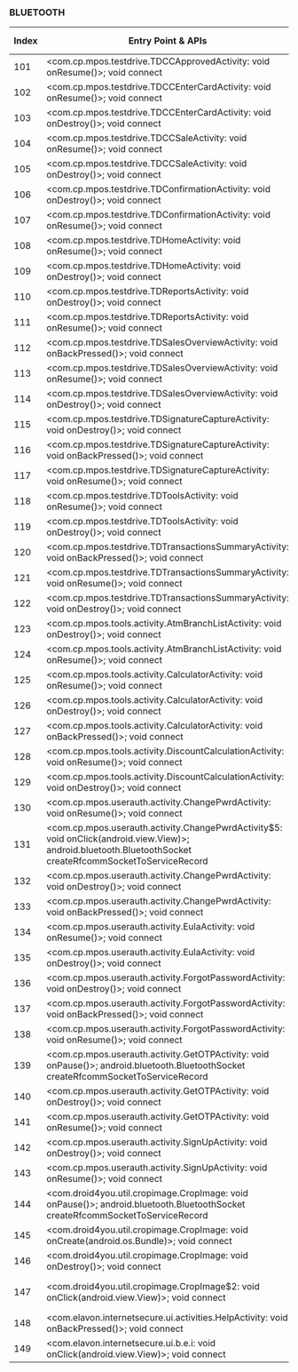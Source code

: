 ### BLUETOOTH
| Index | Entry Point & APIs | Screen shot | Resource id | Label |
| ------------- | ------------- | ------------- |-------------|-------------|
| 101 | <com.cp.mpos.testdrive.TDCCApprovedActivity: void onResume()>; void connect | ![](D:\COSMOS\output\py\Play_win8\Finance\com.cp.mpos\com.cp.mpos.testdrive.TDCCApprovedActivity.png) |  | F |
| 102 | <com.cp.mpos.testdrive.TDCCEnterCardActivity: void onResume()>; void connect | ![](D:\COSMOS\output\py\Play_win8\Finance\com.cp.mpos\com.cp.mpos.testdrive.TDCCEnterCardActivity.png) |  | F |
| 103 | <com.cp.mpos.testdrive.TDCCEnterCardActivity: void onDestroy()>; void connect | ![](D:\COSMOS\output\py\Play_win8\Finance\com.cp.mpos\com.cp.mpos.testdrive.TDCCEnterCardActivity.png) |  | F |
| 104 | <com.cp.mpos.testdrive.TDCCSaleActivity: void onResume()>; void connect | ![](D:\COSMOS\output\py\Play_win8\Finance\com.cp.mpos\com.cp.mpos.testdrive.TDCCSaleActivity.png) |  | F |
| 105 | <com.cp.mpos.testdrive.TDCCSaleActivity: void onDestroy()>; void connect | ![](D:\COSMOS\output\py\Play_win8\Finance\com.cp.mpos\com.cp.mpos.testdrive.TDCCSaleActivity.png) |  | F |
| 106 | <com.cp.mpos.testdrive.TDConfirmationActivity: void onDestroy()>; void connect | ![](D:\COSMOS\output\py\Play_win8\Finance\com.cp.mpos\com.cp.mpos.testdrive.TDConfirmationActivity.png) |  | |
| 107 | <com.cp.mpos.testdrive.TDConfirmationActivity: void onResume()>; void connect | ![](D:\COSMOS\output\py\Play_win8\Finance\com.cp.mpos\com.cp.mpos.testdrive.TDConfirmationActivity.png) |  | |
| 108 | <com.cp.mpos.testdrive.TDHomeActivity: void onResume()>; void connect | ![](D:\COSMOS\output\py\Play_win8\Finance\com.cp.mpos\com.cp.mpos.testdrive.TDHomeActivity.png) |  | F |
| 109 | <com.cp.mpos.testdrive.TDHomeActivity: void onDestroy()>; void connect | ![](D:\COSMOS\output\py\Play_win8\Finance\com.cp.mpos\com.cp.mpos.testdrive.TDHomeActivity.png) |  | F |
| 110 | <com.cp.mpos.testdrive.TDReportsActivity: void onDestroy()>; void connect | ![](D:\COSMOS\output\py\Play_win8\Finance\com.cp.mpos\com.cp.mpos.testdrive.TDReportsActivity.png) |  | F |
| 111 | <com.cp.mpos.testdrive.TDReportsActivity: void onResume()>; void connect | ![](D:\COSMOS\output\py\Play_win8\Finance\com.cp.mpos\com.cp.mpos.testdrive.TDReportsActivity.png) |  | F |
| 112 | <com.cp.mpos.testdrive.TDSalesOverviewActivity: void onBackPressed()>; void connect | ![](D:\COSMOS\output\py\Play_win8\Finance\com.cp.mpos\com.cp.mpos.testdrive.TDSalesOverviewActivity.png) |  | F |
| 113 | <com.cp.mpos.testdrive.TDSalesOverviewActivity: void onResume()>; void connect | ![](D:\COSMOS\output\py\Play_win8\Finance\com.cp.mpos\com.cp.mpos.testdrive.TDSalesOverviewActivity.png) |  | F |
| 114 | <com.cp.mpos.testdrive.TDSalesOverviewActivity: void onDestroy()>; void connect | ![](D:\COSMOS\output\py\Play_win8\Finance\com.cp.mpos\com.cp.mpos.testdrive.TDSalesOverviewActivity.png) |  | F |
| 115 | <com.cp.mpos.testdrive.TDSignatureCaptureActivity: void onDestroy()>; void connect | ![](D:\COSMOS\output\py\Play_win8\Finance\com.cp.mpos\com.cp.mpos.testdrive.TDSignatureCaptureActivity.png) |  | |
| 116 | <com.cp.mpos.testdrive.TDSignatureCaptureActivity: void onBackPressed()>; void connect | ![](D:\COSMOS\output\py\Play_win8\Finance\com.cp.mpos\com.cp.mpos.testdrive.TDSignatureCaptureActivity.png) |  | |
| 117 | <com.cp.mpos.testdrive.TDSignatureCaptureActivity: void onResume()>; void connect | ![](D:\COSMOS\output\py\Play_win8\Finance\com.cp.mpos\com.cp.mpos.testdrive.TDSignatureCaptureActivity.png) |  | |
| 118 | <com.cp.mpos.testdrive.TDToolsActivity: void onResume()>; void connect | ![](D:\COSMOS\output\py\Play_win8\Finance\com.cp.mpos\com.cp.mpos.testdrive.TDToolsActivity.png) |  | F |
| 119 | <com.cp.mpos.testdrive.TDToolsActivity: void onDestroy()>; void connect | ![](D:\COSMOS\output\py\Play_win8\Finance\com.cp.mpos\com.cp.mpos.testdrive.TDToolsActivity.png) |  | F |
| 120 | <com.cp.mpos.testdrive.TDTransactionsSummaryActivity: void onBackPressed()>; void connect | ![](D:\COSMOS\output\py\Play_win8\Finance\com.cp.mpos\com.cp.mpos.testdrive.TDTransactionsSummaryActivity.png) |  | |
| 121 | <com.cp.mpos.testdrive.TDTransactionsSummaryActivity: void onResume()>; void connect | ![](D:\COSMOS\output\py\Play_win8\Finance\com.cp.mpos\com.cp.mpos.testdrive.TDTransactionsSummaryActivity.png) |  | |
| 122 | <com.cp.mpos.testdrive.TDTransactionsSummaryActivity: void onDestroy()>; void connect | ![](D:\COSMOS\output\py\Play_win8\Finance\com.cp.mpos\com.cp.mpos.testdrive.TDTransactionsSummaryActivity.png) |  |  |
| 123 | <com.cp.mpos.tools.activity.AtmBranchListActivity: void onDestroy()>; void connect | ![](D:\COSMOS\output\py\Play_win8\Finance\com.cp.mpos\com.cp.mpos.tools.activity.AtmBranchListActivity.png) |  | F |
| 124 | <com.cp.mpos.tools.activity.AtmBranchListActivity: void onResume()>; void connect | ![](D:\COSMOS\output\py\Play_win8\Finance\com.cp.mpos\com.cp.mpos.tools.activity.AtmBranchListActivity.png) |  | F |
| 125 | <com.cp.mpos.tools.activity.CalculatorActivity: void onResume()>; void connect | ![](D:\COSMOS\output\py\Play_win8\Finance\com.cp.mpos\com.cp.mpos.tools.activity.CalculatorActivity.png) |  | F |
| 126 | <com.cp.mpos.tools.activity.CalculatorActivity: void onDestroy()>; void connect | ![](D:\COSMOS\output\py\Play_win8\Finance\com.cp.mpos\com.cp.mpos.tools.activity.CalculatorActivity.png) |  | F |
| 127 | <com.cp.mpos.tools.activity.CalculatorActivity: void onBackPressed()>; void connect | ![](D:\COSMOS\output\py\Play_win8\Finance\com.cp.mpos\com.cp.mpos.tools.activity.CalculatorActivity.png) |  | F |
| 128 | <com.cp.mpos.tools.activity.DiscountCalculationActivity: void onResume()>; void connect | ![](D:\COSMOS\output\py\Play_win8\Finance\com.cp.mpos\com.cp.mpos.tools.activity.DiscountCalculationActivity.png) |  | F |
| 129 | <com.cp.mpos.tools.activity.DiscountCalculationActivity: void onDestroy()>; void connect | ![](D:\COSMOS\output\py\Play_win8\Finance\com.cp.mpos\com.cp.mpos.tools.activity.DiscountCalculationActivity.png) |  | F |
| 130 | <com.cp.mpos.userauth.activity.ChangePwrdActivity: void onResume()>; void connect | ![](D:\COSMOS\output\py\Play_win8\Finance\com.cp.mpos\com.cp.mpos.userauth.activity.ChangePwrdActivity.png) |  | F |
| 131 | <com.cp.mpos.userauth.activity.ChangePwrdActivity$5: void onClick(android.view.View)>; android.bluetooth.BluetoothSocket createRfcommSocketToServiceRecord | ![](D:\COSMOS\output\py\Play_win8\Finance\com.cp.mpos\com.cp.mpos.userauth.activity.ChangePwrdActivity.png) |  | F |
| 132 | <com.cp.mpos.userauth.activity.ChangePwrdActivity: void onDestroy()>; void connect | ![](D:\COSMOS\output\py\Play_win8\Finance\com.cp.mpos\com.cp.mpos.userauth.activity.ChangePwrdActivity.png) |  | F |
| 133 | <com.cp.mpos.userauth.activity.ChangePwrdActivity: void onBackPressed()>; void connect | ![](D:\COSMOS\output\py\Play_win8\Finance\com.cp.mpos\com.cp.mpos.userauth.activity.ChangePwrdActivity.png) |  | F |
| 134 | <com.cp.mpos.userauth.activity.EulaActivity: void onResume()>; void connect | ![](D:\COSMOS\output\py\Play_win8\Finance\com.cp.mpos\com.cp.mpos.userauth.activity.EulaActivity.png) |  | |
| 135 | <com.cp.mpos.userauth.activity.EulaActivity: void onDestroy()>; void connect | ![](D:\COSMOS\output\py\Play_win8\Finance\com.cp.mpos\com.cp.mpos.userauth.activity.EulaActivity.png) |  | |
| 136 | <com.cp.mpos.userauth.activity.ForgotPasswordActivity: void onDestroy()>; void connect | ![](D:\COSMOS\output\py\Play_win8\Finance\com.cp.mpos\com.cp.mpos.userauth.activity.ForgotPasswordActivity.png) |  | |
| 137 | <com.cp.mpos.userauth.activity.ForgotPasswordActivity: void onBackPressed()>; void connect | ![](D:\COSMOS\output\py\Play_win8\Finance\com.cp.mpos\com.cp.mpos.userauth.activity.ForgotPasswordActivity.png) |  | |
| 138 | <com.cp.mpos.userauth.activity.ForgotPasswordActivity: void onResume()>; void connect | ![](D:\COSMOS\output\py\Play_win8\Finance\com.cp.mpos\com.cp.mpos.userauth.activity.ForgotPasswordActivity.png) |  | |
| 139 | <com.cp.mpos.userauth.activity.GetOTPActivity: void onPause()>; android.bluetooth.BluetoothSocket createRfcommSocketToServiceRecord | ![](D:\COSMOS\output\py\Play_win8\Finance\com.cp.mpos\com.cp.mpos.userauth.activity.GetOTPActivity.png) |  | F |
| 140 | <com.cp.mpos.userauth.activity.GetOTPActivity: void onDestroy()>; void connect | ![](D:\COSMOS\output\py\Play_win8\Finance\com.cp.mpos\com.cp.mpos.userauth.activity.GetOTPActivity.png) |  | F |
| 141 | <com.cp.mpos.userauth.activity.GetOTPActivity: void onResume()>; void connect | ![](D:\COSMOS\output\py\Play_win8\Finance\com.cp.mpos\com.cp.mpos.userauth.activity.GetOTPActivity.png) |  | F |
| 142 | <com.cp.mpos.userauth.activity.SignUpActivity: void onDestroy()>; void connect | ![](D:\COSMOS\output\py\Play_win8\Finance\com.cp.mpos\com.cp.mpos.userauth.activity.SignUpActivity.png) |  | F |
| 143 | <com.cp.mpos.userauth.activity.SignUpActivity: void onResume()>; void connect | ![](D:\COSMOS\output\py\Play_win8\Finance\com.cp.mpos\com.cp.mpos.userauth.activity.SignUpActivity.png) |  | F |
| 144 | <com.droid4you.util.cropimage.CropImage: void onPause()>; android.bluetooth.BluetoothSocket createRfcommSocketToServiceRecord | ![](D:\COSMOS\output\py\Play_win8\Finance\com.cp.mpos\com.droid4you.util.cropimage.CropImage.png) |  | F |
| 145 | <com.droid4you.util.cropimage.CropImage: void onCreate(android.os.Bundle)>; void connect | ![](D:\COSMOS\output\py\Play_win8\Finance\com.cp.mpos\com.droid4you.util.cropimage.CropImage.png) |  | F |
| 146 | <com.droid4you.util.cropimage.CropImage: void onDestroy()>; void connect | ![](D:\COSMOS\output\py\Play_win8\Finance\com.cp.mpos\com.droid4you.util.cropimage.CropImage.png) |  | F |
| 147 | <com.droid4you.util.cropimage.CropImage$2: void onClick(android.view.View)>; void connect | ![](D:\COSMOS\output\py\Play_win8\Finance\com.cp.mpos\com.droid4you.util.cropimage.CropImage.png) | {'2131558761': <sensitive_component.SensitiveComponent.SensitiveView object at 0x0000027283A8D780>} | F |
| 148 | <com.elavon.internetsecure.ui.activities.HelpActivity: void onBackPressed()>; void connect | ![](D:\COSMOS\output\py\Play_win8\Finance\com.elavon.virtualmerchantmobile\com.elavon.internetsecure.ui.activities.HelpActivity.png) |  | |
| 149 | <com.elavon.internetsecure.ui.b.e.i: void onClick(android.view.View)>; void connect | ![](D:\COSMOS\output\py\Play_win8\Finance\com.elavon.virtualmerchantmobile\com.elavon.internetsecure.ui.activities.MainActivity.png) |  | |

